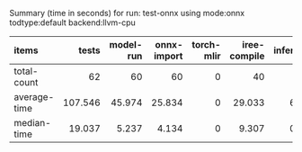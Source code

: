 Summary (time in seconds) for run: test-onnx using mode:onnx todtype:default backend:llvm-cpu

| items        |   tests |   model-run |   onnx-import |   torch-mlir |   iree-compile |   inference |
|:-------------|--------:|------------:|--------------:|-------------:|---------------:|------------:|
| total-count  |  62     |      60     |        60     |            0 |         40     |      16     |
| average-time | 107.546 |      45.974 |        25.834 |            0 |         29.033 |       6.706 |
| median-time  |  19.037 |       5.237 |         4.134 |            0 |          9.307 |       0.359 |
